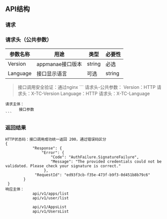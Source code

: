 ## API结构

### 请求

### 请求头（公共参数）
| 参数名称 | 用途                                          |类型  |必要性 |
| ------ | --------------------------------------------- | ------ |------ |
| Version   | appmanae接口版本 | string   |必选   |
| Language | 接口显示语言 | 可选   |string  |

 > 接口调用安全验证：通过nginx
    ```
    请求头-公共参数：
         Version：HTTP 请求头：X-TC-Version
	 Language：HTTP 请求头：X-TC-Language
         
    请求主体：
          接口参数
    ```

### 返回结果
    HTTP状态码：接口调用成功统一返回 200，通过错误码区分
	{
        		"Response": {
            		"Error": {
               	 		"Code": "AuthFailure.SignatureFailure",
                		"Message": "The provided credentials could not be validated. Please check your signature is correct."
           			 },
           		 "RequestId": "ed93f3cb-f35e-473f-b9f3-0d451b8b79c6"
       	 	}
   	 }
	响应主体：
                api/v1/apps/list
                api/v1/user/list

                api/v1/AppsList
                api/v1/UsersList
                
